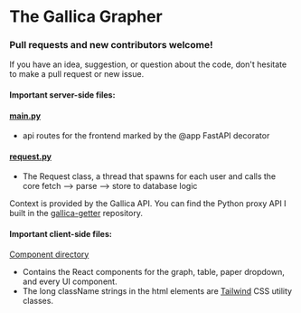 # The Gallica Grapher

### Pull requests and new contributors welcome! 

If you have an idea, suggestion, or question about the code, don't hesitate to make a pull request or new issue. 

#### Important server-side files:

#### [main.py](https://github.com/gleasonw/gallica-grapher/blob/main/backend/main.py)
* api routes for the frontend marked by the @app FastAPI decorator

#### [request.py](https://github.com/gleasonw/gallica-grapher/blob/main/backend/www/request.py)
* The Request class, a thread that spawns for each user and calls the core fetch --> parse --> store to database logic

Context is provided by the Gallica API. You can find the Python proxy API I built in the [gallica-getter](https://github.com/gleasonw/gallica-getter) repository.

#### Important client-side files:

[Component directory](https://github.com/gleasonw/gallica-grapher/tree/main/frontend/src/components)
* Contains the React components for the graph, table, paper dropdown, and every UI component. 
* The long className strings in the html elements are [Tailwind](https://tailwindcss.com/) CSS utility classes.
